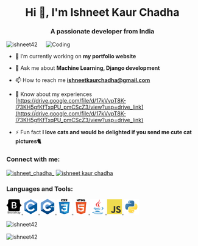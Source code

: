 <h1 align="center">Hi 👋, I'm Ishneet Kaur Chadha</h1>
<h3 align="center">A passionate developer from India</h3>
<img align="right" alt="Coding" width="400" src="https://media4.giphy.com/media/paTz7UZbPfTZFRYnnB/giphy.gif?cid=ecf05e47dtpgxuvru8yqimhvylin94ryw9mmhbfbn39m7fsq&ep=v1_stickers_search&rid=giphy.gif&ct=s">

<p align="left"> <img src="https://komarev.com/ghpvc/?username=ishneet42&label=Profile%20views&color=0e75b6&style=flat" alt="ishneet42" /> </p>

- 🔭 I’m currently working on **my portfolio website**

- 💬 Ask me about **Machine Learning, Django development**

- 📫 How to reach me **ishneetkaurchadha@gmail.com**

- 📄 Know about my experiences [https://drive.google.com/file/d/17kVvpT8K-I73KH5gfKfTxqPU_pmCScZ3/view?usp=drive_link](https://drive.google.com/file/d/17kVvpT8K-I73KH5gfKfTxqPU_pmCScZ3/view?usp=drive_link)

- ⚡ Fun fact **I love cats and would be delighted if you send me cute cat pictures🐈**

<h3 align="left">Connect with me:</h3>
<p align="left">
<a href="https://twitter.com/ishneet_chadha_" target="blank"><img align="center" src="https://raw.githubusercontent.com/rahuldkjain/github-profile-readme-generator/master/src/images/icons/Social/twitter.svg" alt="ishneet_chadha_" height="30" width="40" /></a>
<a href="https://linkedin.com/in/ishneet kaur chadha" target="blank"><img align="center" src="https://raw.githubusercontent.com/rahuldkjain/github-profile-readme-generator/master/src/images/icons/Social/linked-in-alt.svg" alt="ishneet kaur chadha" height="30" width="40" /></a>
</p>

<h3 align="left">Languages and Tools:</h3>
<p align="left"> <a href="https://getbootstrap.com" target="_blank" rel="noreferrer"> <img src="https://raw.githubusercontent.com/devicons/devicon/master/icons/bootstrap/bootstrap-plain-wordmark.svg" alt="bootstrap" width="40" height="40"/> </a> <a href="https://www.cprogramming.com/" target="_blank" rel="noreferrer"> <img src="https://raw.githubusercontent.com/devicons/devicon/master/icons/c/c-original.svg" alt="c" width="40" height="40"/> </a> <a href="https://www.w3schools.com/cpp/" target="_blank" rel="noreferrer"> <img src="https://raw.githubusercontent.com/devicons/devicon/master/icons/cplusplus/cplusplus-original.svg" alt="cplusplus" width="40" height="40"/> </a> <a href="https://www.w3schools.com/css/" target="_blank" rel="noreferrer"> <img src="https://raw.githubusercontent.com/devicons/devicon/master/icons/css3/css3-original-wordmark.svg" alt="css3" width="40" height="40"/> </a> <a href="https://www.w3.org/html/" target="_blank" rel="noreferrer"> <img src="https://raw.githubusercontent.com/devicons/devicon/master/icons/html5/html5-original-wordmark.svg" alt="html5" width="40" height="40"/> </a> <a href="https://www.java.com" target="_blank" rel="noreferrer"> <img src="https://raw.githubusercontent.com/devicons/devicon/master/icons/java/java-original.svg" alt="java" width="40" height="40"/> </a> <a href="https://developer.mozilla.org/en-US/docs/Web/JavaScript" target="_blank" rel="noreferrer"> <img src="https://raw.githubusercontent.com/devicons/devicon/master/icons/javascript/javascript-original.svg" alt="javascript" width="40" height="40"/> </a> <a href="https://www.python.org" target="_blank" rel="noreferrer"> <img src="https://raw.githubusercontent.com/devicons/devicon/master/icons/python/python-original.svg" alt="python" width="40" height="40"/> </a> </p>

<p><img align="center" src="https://github-readme-stats.vercel.app/api/top-langs?username=ishneet42&show_icons=true&locale=en&layout=compact" alt="ishneet42" /></p>

<p><img align="center" src="https://github-readme-streak-stats.herokuapp.com/?user=ishneet42&" alt="ishneet42" /></p>
